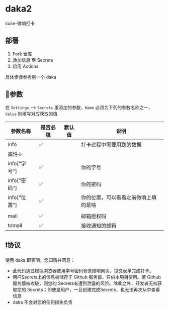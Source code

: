 # daka2
suse-微哨打卡

## 部署

1. Fork 仓库
2. 添加信息 至 Secrets
3. 启用 Actions

具体步骤参考另一个 daka

## 🧬参数

在 `Settings` --> `Secrets` 里添加的参数，`Name` 必须为下列的参数名称之一，`Value` 则填写对应获取的值

| 参数名称     | 是否必填 | 默认值 | 说明                                 |
| ------------ | -------- | ------ | ------------------------------------ |
| info         | ✅        |        | 打卡过程中需要用到的数据             |
| 属性↓        |          |        |                                      |
| info[”学号“] | ✅        |        | 你的学号                             |
| info[”密码“] | ✅        |        | 你的密码                             |
| info[”位置“] | ✅        |        | 你的位置，可以看看之前微哨上填的是啥 |
|              |          |        |                                      |
| mail         | ✅        |        | 邮箱授权码                           |
| tomail       | ✅        |        | 接收通知的邮箱                       |

## ❗️协议

使用 daka 即表明，您知情并同意：

- 此代码通过模拟浏览器使用学号密码登录微哨网页，提交表单完成打卡。
- 用户Secrets上的信息被储存于 Github 服务器，只供本项目使用。若 Github 服务器被攻破，则您的 Secrets有遭到泄露的风险。除此之外，开发者无权获取您的 Secrets；即使是用户，一旦创建完成Secrets，也无法再次从中查看信息
- daka 不会对您的任何损失负责